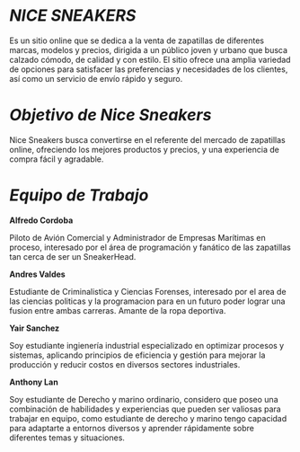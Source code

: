 # _NICE SNEAKERS_
Es un sitio online que se dedica a la venta de zapatillas de diferentes marcas, modelos y precios, dirigida a un público joven y urbano que busca calzado cómodo, de calidad y con estilo. El sitio ofrece una amplia variedad de opciones para satisfacer las preferencias y necesidades de los clientes, así como un servicio de envío rápido y seguro. 


# _Objetivo de Nice Sneakers_
Nice Sneakers busca convertirse en el referente del mercado de zapatillas online, ofreciendo los mejores productos y precios, y una experiencia de compra fácil y agradable.


# _Equipo de Trabajo_

**Alfredo Cordoba**

Piloto de Avión Comercial y Administrador de Empresas Marítimas en proceso, interesado por el área de programación y fanático de las zapatillas tan cerca de ser un SneakerHead.

**Andres Valdes**

Estudiante de Criminalistica y Ciencias Forenses, interesado por el area de las ciencias politicas y la programacion para en un futuro poder lograr una fusion entre ambas carreras. Amante de la ropa deportiva.

**Yair Sanchez**

 Soy estudiante ingienería industrial especializado en optimizar procesos y sistemas, aplicando principios de eficiencia y gestión para mejorar la producción y reducir costos en diversos sectores industriales.
 
**Anthony Lan**

Soy estudiante de Derecho y marino ordinario, considero que poseo una combinación de habilidades y experiencias que pueden ser valiosas para trabajar en equipo, como estudiante de derecho y marino  tengo capacidad para adaptarte a entornos diversos y aprender rápidamente sobre diferentes temas y situaciones.

